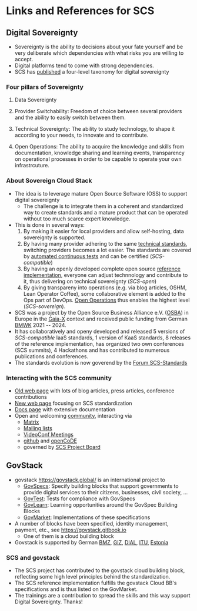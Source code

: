 # Links and References for SCS

## Digital Sovereignty

* Sovereignty is the ability to decisions about your fate yourself and be very
  deliberate which dependencies with what risks you are willing to accept.
* Digital platforms tend to come with strong dependencies.
* SCS has
  [published](https://the-report.cloud/why-digital-sovereignty-is-more-than-mere-legal-compliance/)
  a four-level taxonomy for digital sovereignty

### Four pillars of Sovereignty

1. Data Sovereignty

2. Provider Switchability: Freedom of choice between several providers and
   the ability to easily switch between them.

3. Technical Sovereignty: The ability to study technology, to shape it according
   to your needs, to innovate and to contribute.

4. Open Operations: The ability to acquire the knowledge and skills from
   documentation, knowledge sharing and learning events, transparency on
   operational processes in order to be capable to operate your own
   infrastrcuture.

### About Sovereign Cloud Stack
* The idea is to leverage mature Open Source Software (OSS) to support digital sovereignty
    - The challenge is to integrate them in a coherent and standardized way to create
      standards and a mature product that can be operated without too much scarce expert knowledge.
* This is done in several ways:
    1. By making it easier for local providers and allow self-hosting, data sovereignty is supported.
    2. By having many provider adhering to the same [technical standards](https://docs.scs.community/standards), switching providers becomes a lot easier. The standards are covered by [automated continuous tests](https://github.com/SovereignCloudStack/standards/Tests/) and can be certified (*SCS-compatible*)
    3. By having an openly developed complete open source [reference implementation](https://docs.scs.community/docs/category/releases), everyone
       can adjust technnology and contribute to it, thus delivering on technical sovereignty (*SCS-open*)
    4. By giving transpareny into operations (e.g. via blog articles, OSHM, Lean Operator Coffee),
       some collaborative element is added to the Ops part of DevOps. [Open Operations](https://openoperations.org/) thus enables the highest level (*SCS-sovereign*).
* SCS was a project by the Open Source Business Alliance e.V. ([OSBA](https://osb-alliance.de/)) in Europe in the [Gaia-X](https://gaia-x.eu/) context and received public funding from German [BMWK](https://bmwk.bund.de/) 2021 -- 2024.
* It has collaboratively and openy developed and released 5 versions of *SCS-compatible* IaaS standards,
  1 version of KaaS standards, 8 releases of the reference implementation, has organized two own conferences (SCS summits), 4 Hackathons and has contributed to numerous publications and conferences.
* The standards evolution is now goverend by the [Forum SCS-Standards](https://sovereigncloudstack.org/)

### Interacting with the SCS community
* [Old web page](https://scs.community/) with lots of blog articles, press articles, conference contributions
* [New web page](https://sovereigncloudstack.org/) focusing on SCS standardization
* [Docs page](https://docs.scs.community/) with extensive documentation
* Open and welcoming [community](https://docs.scs.community/community), interacting via
    - [Matrix](https://matrix.to/#/#scs-community:matrix.org)
    - [Mailing lists](https://scs.sovereignit.de/mailman3/postorius/lists/)
    - [VideoConf Meetings](https://docs.scs.community/community/collaboration)
    - [github](https://github.com/SovereignCloudStack) and [openCoDE](https://gitlab.opencode.de/sovereigncloudstack)
    - governed by [SCS Project Board](https://docs.scs.community/community/governance/project-board)

## GovStack
* govstack <https://govstack.global/> is an international project to
    - [GovSpecs](https://www.govstack.global/our-offerings/govspecs/): Specify building blocks that support governments to provide digital services to their citizens, businesses, civil society, ...
    - [GovTest](https://www.govstack.global/our-offerings/govtest/): Tests for compliance with GovSpecs
    - [GovLearn](https://www.govstack.global/our-offerings/govlearn/): Learning opportunities around the GovSpec Building Blocks
    - [GovMarket](https://www.govstack.global/our-offerings/govmarket/): Implementations of these specifications
* A number of blocks have been specified, identity management, payment, etc., see <https://govstack.gitbook.io>
    - One of them is a cloud building block
* Govstack is supported by German [BMZ](https://www.bmz.de/en), [GIZ](https://giz.de/), [DIAL](https://dial.global/), [ITU](https://itu.int), [Estonia](https://vm.ee/en)

### SCS and govstack
* The SCS project has contributed to the govstack cloud building block,
  reflecting some high level principles behind the standardization.
* The SCS reference implementation fulfills the govstack Cloud BB's
  specifications and is thus listed on the GovMarket.
* The trainings are a contribution to spread the skills and this way support
  Digital Sovereignty. Thanks!

